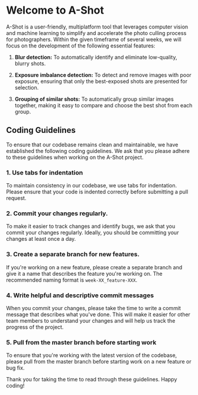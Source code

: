 # Welcome to A-Shot

A-Shot is a user-friendly, multiplatform tool that leverages computer vision
and machine learning to simplify and accelerate the photo culling process for photographers.
Within the given timeframe of several weeks,
we will focus on the development of the following essential features:

1. **Blur detection:**
   To automatically identify and eliminate low-quality, blurry shots.

2. **Exposure imbalance detection:**
   To detect and remove images with poor exposure,
   ensuring that only the best-exposed shots are presented for selection.

3. **Grouping of similar shots:**
   To automatically group similar images together,
   making it easy to compare and choose the best shot from each group.

## Coding Guidelines

To ensure that our codebase remains clean and maintainable,
we have established the following coding guidelines.
We ask that you please adhere to these guidelines when working on the A-Shot project.

### 1. Use tabs for indentation

To maintain consistency in our codebase, we use tabs for indentation.
Please ensure that your code is indented correctly before submitting a pull request.

### 2. Commit your changes regularly.

To make it easier to track changes and identify bugs, we ask that you commit your changes regularly. Ideally, you
should be committing your changes at least once a day.

### 3. Create a separate branch for new features.

If you're working on a new feature,
please create a separate branch and give it a name that describes the feature you're working on.
The recommended naming format is `week-XX_feature-XXX`.

### 4. Write helpful and descriptive commit messages

When you commit your changes,
please take the time to write a commit message that describes what you've done.
This will make it easier for other team members to understand your changes and will help us track the progress of the
project.

### 5. Pull from the master branch before starting work

To ensure that you're working with the latest version of the codebase,
please pull from the master branch before starting work on a new feature or bug fix.

Thank you for taking the time to read through these guidelines.
Happy coding!
